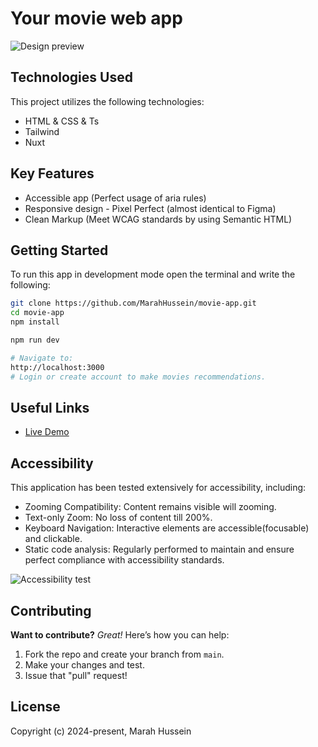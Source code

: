 # Your movie web app

![Design preview](/public/images/preview.png)

## Technologies Used

This project utilizes the following technologies:

* HTML & CSS & Ts
* Tailwind
* Nuxt  

## Key Features

* Accessible app (Perfect usage of aria rules)
* Responsive design - Pixel Perfect (almost identical to Figma)
* Clean Markup (Meet WCAG standards by using Semantic HTML)

## Getting Started

To run this app in development mode open the terminal and write the following:

```sh  
git clone https://github.com/MarahHussein/movie-app.git   
cd movie-app
npm install

npm run dev 

# Navigate to:
http://localhost:3000
# Login or create account to make movies recommendations.
```

## Useful Links

* [Live Demo](https://za-age-calculator.netlify.app/)

## Accessibility

This application has been tested extensively for accessibility, including:

* Zooming Compatibility: Content remains visible will zooming.
* Text-only Zoom: No loss of content till 200%.
* Keyboard Navigation: Interactive elements are accessible(focusable) and clickable.
* Static code analysis: Regularly performed to maintain and ensure perfect compliance with accessibility standards.

![Accessibility test](/public/images/access.png)

## Contributing

**Want to contribute?** *Great!* Here’s how you can help:

1. Fork the repo and create your branch from `main`.
2. Make your changes and test.
3. Issue that "pull" request!

## License

Copyright (c) 2024-present, Marah Hussein
